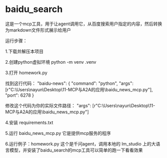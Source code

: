 # baidu_search
这是一个mcp工具，用于让agent调用它，从百度搜索用户指定的内容，然后转换为markdown文件形式展示给用户

运行步骤：

1.下载并解压本项目

2.创建python虚拟环境 python -m venv .venv

3.打开 homework.py 

  找到这行代码：
            "baidu-news": {
                "command": "python",
                "args": [r"C:\Users\nayun\Desktop\11-MCP与A2A的应用\baidu_news_mcp.py"],
                "port": 6278
            }

  修改这个代码为你的实际文件路径：
           "args": [r"C:\Users\nayun\Desktop\11-MCP与A2A的应用\baidu_news_mcp.py"]

4.安装 requirements.txt

5.运行 baidu_news_mcp.py 它是提供mcp服务的程序

6.运行例子：homework.py 这个是千问agent，调用本地的 lm_studio 上的大语言模型，并安装了baidu_search的mcp工具可以简单的跑一下看看效果



